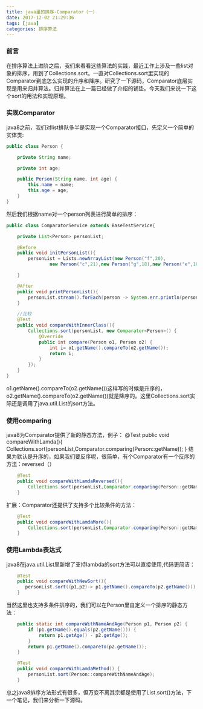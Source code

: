 ```yaml
---
title: java里的排序-Comparator（一）
date: 2017-12-02 21:29:36
tags: [java]
categories: 排序算法
---
```

### 前言
在排序算法上进阶之后，我们来看看这些算法的实践，最近工作上涉及一些list对象的排序，用到了Collections.sort。一直对Collections.sort里实现的Comparator到底怎么实现的升序和降序。研究了一下源码，Comparator底层实现是用来归并算法。归并算法在上一篇已经做了介绍的铺垫。今天我们来说一下这个sort的用法和实现原理。

### 实现Comparator
java8之前，我们对list排队多半是实现一个Comparator接口，先定义一个简单的实体类:
```java
public class Person {

    private String name;

    private int age;

    public Person(String name, int age) {
        this.name = name;
        this.age = age;
    }
}
```
<!--more-->
然后我们根据name对一个person列表进行简单的排序：
```java
public class ComparatorService extends BaseTestService{

    private List<Person> personList;

    @Before
    public void initPersonList(){
        personList = Lists.newArrayList(new Person("f",20),
                new Person("c",21),new Person("g",18),new Person("e",18));

    }

    @After
    public void printPersonList(){
        personList.stream().forEach(person -> System.err.println(person.getName()));
    }

    //比较
    @Test
    public void compareWithInnerClass(){
        Collections.sort(personList, new Comparator<Person>() {
            @Override
            public int compare(Person o1, Person o2) {
                int i= o1.getName().compareTo(o2.getName());
                return i;
            }
        });
    }
}
```
o1.getName().compareTo(o2.getName())这样写的时候是升序的，o2.getName().compareTo(o2.getName())就是降序的。这里Collections.sort实际还是调用了java.util.List的sort方法。
### 使用comparing
java8为Comparator提供了新的静态方法，例子：
    @Test
    public void compareWithLamda(){
        Collections.sort(personList,Comparator.comparing(Person::getName));
    }
结果为默认是升序的，如果我们要反序呢，很简单，有个Comparator有一个反序的方法：reversed（）
```java
    @Test
    public void compareWithLamdaReversed(){
        Collections.sort(personList,Comparator.comparing(Person::getName).reversed());
    }
```
扩展：Comparator还提供了支持多个比较条件的方法：
```java
    @Test
    public void compareWithLamdaMore(){
        Collections.sort(personList,Comparator.comparing(Person::getName).thenComparing(Person::getAge));
    }
```
### 使用Lambda表达式
java8在java.util.List里新增了支持lambda的sort方法可以直接使用,代码更简洁：
```java
    @Test
    public void compareWithNewSort(){
       personList.sort((p1,p2)-> p1.getName().compareTo(p2.getName()));
    }
```
当然这里也支持多条件排序的，我们可以在Person里自定义一个排序的静态方法：
```java
    public static int compareWithNameAndAge(Person p1, Person p2) {
        if (p1.getName().equals(p2.getName())) {
            return p1.getAge() - p2.getAge();
        }
        return p1.getName().compareTo(p2.getName());
    }

    @Test
    public void compareWithLamdaMethod() {
        personList.sort(Person::compareWithNameAndAge);
    }
```
总之java8排序方法形式有很多，但万变不离其宗都是使用了List.sort()方法，下一个笔记，我们来分析一下源码。